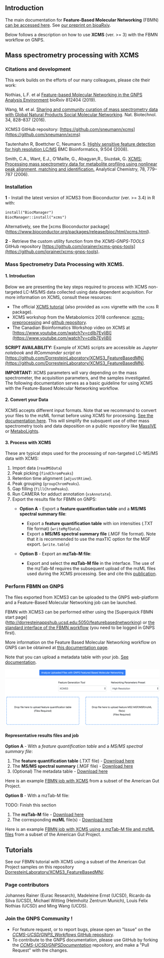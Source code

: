 ## Introduction

The main documentation for **Feature-Based Molecular Networking** (FBMN) [can be accessed here](featurebasedmolecularnetworking.md). See [our preprint on bioaRxiv](https://www.biorxiv.org/content/10.1101/812404v1).

Below follows a description on how to use **XCMS** (ver. >= 3) with the
FBMN workflow on GNPS.

## Mass spectrometry processing with XCMS

### Citations and development

This work builds on the efforts of our many colleagues, please cite their work: 

Nothias, L.F. et al [Feature-based Molecular Networking in the GNPS Analysis Environment](https://www.biorxiv.org/content/10.1101/812404v1) bioRxiv 812404 (2019).

Wang, M. et al. [Sharing and community curation of mass spectrometry data with Global Natural Products Social Molecular Networking](https://doi.org/10.1038/nbt.3597). Nat. Biotechnol. 34, 828–837 (2016).

XCMS3 GitHub repository: [https://github.com/sneumann/xcms](https://github.com/sneumann/xcms)

Tautenhahn R, Boettcher C, Neumann S. [Highly sensitive feature detection for
high resolution LC/MS](https://doi.org/10.1186/1471-2105-9-504) BMC
Bioinformatics, 9:504 (2008).

Smith, C.A., Want, E.J., O'Maille, G., Abagyan,R., Siuzdak, G. [XCMS: Processing
mass spectrometry data for metabolite profiling using nonlinear peak alignment, matching and identification.](https://pubs.acs.org/doi/10.1021/ac051437y)
Analytical Chemistry, 78, 779–787 (2006).

### Installation

**1** - Install the latest version of XCMS3 from Bioconductor (ver. >= 3.4) in R with:
	

```
install("BiocManager")
BiocManager::install("xcms")
```

Alternatively, see the [xcms Bioconductor package] (https://www.bioconductor.org/packages/release/bioc/html/xcms.html).

**2** - Retrieve the custom utility function from the *XCMS-GNPS-TOOLS* GitHub repository
[https://github.com/jorainer/xcms-gnps-tools](https://github.com/jorainer/xcms-gnps-tools).


### Mass Spectrometry Data Processing with XCMS.

#### 1. Introduction 

Below we are presenting the key steps required to process with XCMS
non-targeted LC-MS/MS data collected using data dependent acquisition. For more information on XCMS, consult these resources:

- The official [XCMS
  tutorial](https://bioconductor.org/packages/release/bioc/vignettes/xcms/inst/doc/xcms.html)
  (also provided as `xcms` vignette with the `xcms` R package).
- XCMS workshop from the Metabolomics 2018 conference:
  [xcms-preprocessing](https://jorainer.github.io/metabolomics2018/xcms-preprocessing.html)
  and [github repository](https://github.com/jorainer/metabolomics2018).
- The Canadian Bioinformatics Workshop video on XCMS at [https://www.youtube.com/watch?v=cdIb7EyIiBI](https://www.youtube.com/watch?v=cdIb7EyIiBI)

**SCRIPT AVAILABILITY:** Example of XCMS scripts are accessible as *Jupyter
notebook* and *RCommander script* on
[https://github.com/DorresteinLaboratory/XCMS3_FeatureBasedMN](https://github.com/DorresteinLaboratory/XCMS3_FeatureBasedMN).

**IMPORTANT:** XCMS parameters will vary depending on the mass spectrometer,
the acquisition parameters, and the samples investigated. The following
documentation serves as a basic guideline for using XCMS with the Feature-Based
Molecular Networking workflow.

#### 2. Convert your Data

XCMS accepts different input formats. Note that we recommand to convert
your files to the mzML format before using XCMS for processing. [See the
documentation here](fileconversion.md). This will simplify the subsquent use of other mass spectrometry tools and data deposition on a public repository like [MassIVE](datasets.md) or [MetaboLights](https://www.ebi.ac.uk/metabolights/).

#### 3. Process with XCMS

These are typical steps used for the processing of non-targeted LC-MS/MS data with XCMS:

1. Import data (`readMSData`)
2. Peak picking (`findChromPeaks`)
3. Retention time alignment (`adjustRtime`).
4. Peak grouping (`groupChromPeaks`).
5. Gap filling (`fillChromPeaks`).
6. Run CAMERA for adduct annotation (`xsAnnotate`).
6. Export the results file for FBMN on GNPS:
	- **Option A** - Export a **feature quantification table** and a **MS/MS spectral summary file**:
		-	Export a **feature quantification table** with ion intensities (.TXT file format) (`writeMgfData`).
		-  	Export a **MS/MS spectral summary file** (.MGF file format). Note that it is recommended to use the maxTIC option for the MGF export. (`write.table`)
	- **Option B** - Export an **mzTab-M file**:
 
 		- Export and select the **mzTab-M file** in the interface. The use of the mzTab-M requires the subsequent upload of the mzML files used during the XCMS processing. See and cite this [publication](https://pubs.acs.org/doi/abs/10.1021/acs.analchem.8b04310).
 

### Perform FBMN on GNPS

The files exported from XCMS3 can be uploaded to the GNPS web-platform and a
Feature-Based Molecular Networking job can be launched.

FBMN with XCMS3 can be performed either using the [Superquick FBMN start page] (http://dorresteinappshub.ucsd.edu:5050/featurebasednetworking) or [the standard interface of the FBMN workflow](https://gnps.ucsd.edu/ProteoSAFe/index.jsp?params=%7B%22workflow%22:%22FEATURE-BASED-MOLECULAR-NETWORKING%22,%22library_on_server%22:%22d.speclibs;%22%7D) (you need to be logged in GNPS first).

More information on the Feature Based Molecular Networking workflow on GNPS can
be obtained at [this documentation page](featurebasedmolecularnetworking.md).

Note that you can upload a metadata table with your job. [See
documentation](networking.md#metadata).

![img](img/featurebasedmolecularnetworking/xcms_quickstart.png)

#### Representative results files and job

**Option A** - With a *feature quantification table* and a *MS/MS spectral summary file*:
	
1. The **feature quantification table** (.TXT file) - [Download here](tutorials/AG_tutorial_files/XCMS3-GNPS_AG_test_featuretable.txt)
2. The **MS/MS spectral summary** (.MGF file) - [Download here](tutorials/AG_tutorial_files/XCMS3-GNPS_AG_test_GNPS.mgf)
3. (Optional) The metadata table - [Download here](tutorials/AG_tutorial_files/metadata_GNPS_table_AMG_key_ones_cleaned.txt)

Here is an example [FBMN job with XCMS](https://proteomics2.ucsd.edu/ProteoSAFe/status.jsp?task=f3f28a930b334dd09f310795fceae4cd) from a subset of the American Gut Project.

**Option B** - With a mzTab-M file:

TODO: Finish this section

1. The **mzTab-M** file - [Download here](tutorials/AG_tutorial_files/TBProvided)
2. The corresponding **mzML** file(s) - [Download here](tutorials/AG_tutorial_files/TBProvided)

Here is an example [FBMN job with XCMS using a mzTab-M file and mzML files](TBProv) from a subset of the American Gut Project.

## Tutorials

See our FBMN tutorial with XCMS using a subset of the American Gut Project samples on this repository [DorresteinLaboratory/XCMS3_FeatureBasedMN/](https://github.com/DorresteinLaboratory/XCMS3_FeatureBasedMN/).

### Page contributors

Johannes Rainer (Eurac Research), Madeleine Ernst (UCSD), Ricardo da Silva
(UCSD), Michael Witting (Helmholtz Zentrum Munich), Louis Felix Nothias (UCSD) and Ming Wang (UCDS). 

### Join the GNPS Community !

- For feature request, or to report bugs, please open an "Issue" on the [*CCMS-UCSD/GNPS_Workflows* GitHub repository](https://github.com/CCMS-UCSD/GNPS_Workflows).
- To contribute to the GNPS documentation, please use GitHub by forking the [*CCMS-UCSD/GNPSDocumentation*](https://github.com/CCMS-UCSD/GNPSDocumentation) repository, and make a "Pull Request" with the changes.